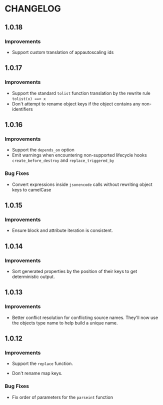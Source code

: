 CHANGELOG
=========

## 1.0.18

### Improvements

- Support custom translation of appautoscaling ids

## 1.0.17

### Improvements

- Support the standard `tolist` function translation by the rewrite rule `tolist(x) ==> x`
- Don't attempt to rename object keys if the object contains any non-identifiers

## 1.0.16

### Improvements

- Support the `depends_on` option
- Emit warnings when encountering non-supported lifecycle hooks `create_before_destroy` and `replace_triggered_by`

### Bug Fixes

- Convert expressions inside `jsonencode` calls without rewriting object keys to camelCase

## 1.0.15

### Improvements

 - Ensure block and attribute iteration is consistent.

## 1.0.14

### Improvements

 - Sort generated properties by the position of their keys to get deterministic output.

## 1.0.13

### Improvements

  - Better conflict resolution for conflicting source names. They'll now use the objects type name to help build a unique name.

## 1.0.12

### Improvements

  - Support the `replace` function.

  - Don't rename map keys.

### Bug Fixes

 - Fix order of parameters for the `parseint` function
